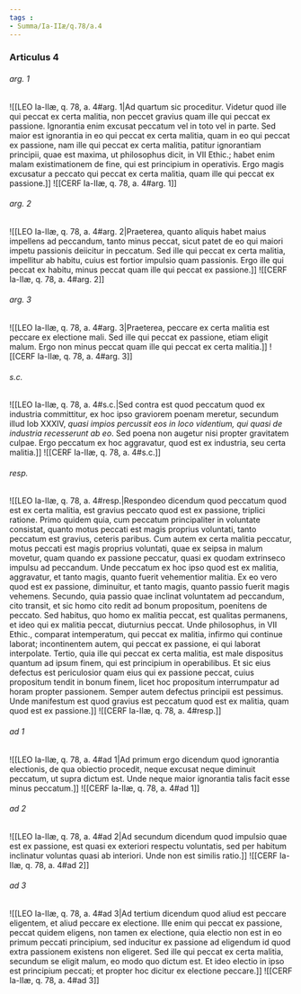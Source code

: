 ```yaml
---
tags : 
- Summa/Ia-IIæ/q.78/a.4
---
```


### Articulus 4

###### arg. 1
![[LEO Ia-IIæ, q. 78, a. 4#arg. 1|Ad quartum sic proceditur. Videtur quod ille qui peccat ex certa malitia, non peccet gravius quam ille qui peccat ex passione. Ignorantia enim excusat peccatum vel in toto vel in parte. Sed maior est ignorantia in eo qui peccat ex certa malitia, quam in eo qui peccat ex passione, nam ille qui peccat ex certa malitia, patitur ignorantiam principii, quae est maxima, ut philosophus dicit, in VII Ethic.; habet enim malam existimationem de fine, qui est principium in operativis. Ergo magis excusatur a peccato qui peccat ex certa malitia, quam ille qui peccat ex passione.]]
![[CERF Ia-IIæ, q. 78, a. 4#arg. 1]]

###### arg. 2
![[LEO Ia-IIæ, q. 78, a. 4#arg. 2|Praeterea, quanto aliquis habet maius impellens ad peccandum, tanto minus peccat, sicut patet de eo qui maiori impetu passionis deiicitur in peccatum. Sed ille qui peccat ex certa malitia, impellitur ab habitu, cuius est fortior impulsio quam passionis. Ergo ille qui peccat ex habitu, minus peccat quam ille qui peccat ex passione.]]
![[CERF Ia-IIæ, q. 78, a. 4#arg. 2]]

###### arg. 3
![[LEO Ia-IIæ, q. 78, a. 4#arg. 3|Praeterea, peccare ex certa malitia est peccare ex electione mali. Sed ille qui peccat ex passione, etiam eligit malum. Ergo non minus peccat quam ille qui peccat ex certa malitia.]]
![[CERF Ia-IIæ, q. 78, a. 4#arg. 3]]

###### s.c.
![[LEO Ia-IIæ, q. 78, a. 4#s.c.|Sed contra est quod peccatum quod ex industria committitur, ex hoc ipso graviorem poenam meretur, secundum illud Iob XXXIV, *quasi impios percussit eos in loco videntium, qui quasi de industria recesserunt ab eo*. Sed poena non augetur nisi propter gravitatem culpae. Ergo peccatum ex hoc aggravatur, quod est ex industria, seu certa malitia.]]
![[CERF Ia-IIæ, q. 78, a. 4#s.c.]]

###### resp.
![[LEO Ia-IIæ, q. 78, a. 4#resp.|Respondeo dicendum quod peccatum quod est ex certa malitia, est gravius peccato quod est ex passione, triplici ratione. Primo quidem quia, cum peccatum principaliter in voluntate consistat, quanto motus peccati est magis proprius voluntati, tanto peccatum est gravius, ceteris paribus. Cum autem ex certa malitia peccatur, motus peccati est magis proprius voluntati, quae ex seipsa in malum movetur, quam quando ex passione peccatur, quasi ex quodam extrinseco impulsu ad peccandum. Unde peccatum ex hoc ipso quod est ex malitia, aggravatur, et tanto magis, quanto fuerit vehementior malitia. Ex eo vero quod est ex passione, diminuitur, et tanto magis, quanto passio fuerit magis vehemens. Secundo, quia passio quae inclinat voluntatem ad peccandum, cito transit, et sic homo cito redit ad bonum propositum, poenitens de peccato. Sed habitus, quo homo ex malitia peccat, est qualitas permanens, et ideo qui ex malitia peccat, diuturnius peccat. Unde philosophus, in VII Ethic., comparat intemperatum, qui peccat ex malitia, infirmo qui continue laborat; incontinentem autem, qui peccat ex passione, ei qui laborat interpolate. Tertio, quia ille qui peccat ex certa malitia, est male dispositus quantum ad ipsum finem, qui est principium in operabilibus. Et sic eius defectus est periculosior quam eius qui ex passione peccat, cuius propositum tendit in bonum finem, licet hoc propositum interrumpatur ad horam propter passionem. Semper autem defectus principii est pessimus. Unde manifestum est quod gravius est peccatum quod est ex malitia, quam quod est ex passione.]]
![[CERF Ia-IIæ, q. 78, a. 4#resp.]]

###### ad 1
![[LEO Ia-IIæ, q. 78, a. 4#ad 1|Ad primum ergo dicendum quod ignorantia electionis, de qua obiectio procedit, neque excusat neque diminuit peccatum, ut supra dictum est. Unde neque maior ignorantia talis facit esse minus peccatum.]]
![[CERF Ia-IIæ, q. 78, a. 4#ad 1]]

###### ad 2
![[LEO Ia-IIæ, q. 78, a. 4#ad 2|Ad secundum dicendum quod impulsio quae est ex passione, est quasi ex exteriori respectu voluntatis, sed per habitum inclinatur voluntas quasi ab interiori. Unde non est similis ratio.]]
![[CERF Ia-IIæ, q. 78, a. 4#ad 2]]

###### ad 3
![[LEO Ia-IIæ, q. 78, a. 4#ad 3|Ad tertium dicendum quod aliud est peccare eligentem, et aliud peccare ex electione. Ille enim qui peccat ex passione, peccat quidem eligens, non tamen ex electione, quia electio non est in eo primum peccati principium, sed inducitur ex passione ad eligendum id quod extra passionem existens non eligeret. Sed ille qui peccat ex certa malitia, secundum se eligit malum, eo modo quo dictum est. Et ideo electio in ipso est principium peccati; et propter hoc dicitur ex electione peccare.]]
![[CERF Ia-IIæ, q. 78, a. 4#ad 3]]

